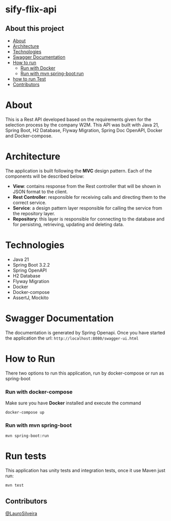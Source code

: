 # sify-flix-api

## About this project
* [About](#about)
* [Architecture](#Architecture)
* [Technologies](#Technologies)
* [Swagger Documentation](#Swagger-documentation)
* [How to run](#how-to-run)
    * [Run with Docker](#run-with-docker-compose)
    * [Run with mvn spring-boot:run](#run-with-mvn-spring-boot)
* [how to run Test](#run-tests)
* [Contributors](#contributors)

# About
This is a Rest API developed based on the requirements given for the selection process by the company W2M.
This API was built with Java 21, Spring Boot, H2 Database, Flyway Migration, Spring Doc OpenAPI, Docker and Docker-compose.

# Architecture
The application is built following the **MVC** design pattern.
Each of the components will be described below:
* **View**: contains response from the Rest controller that will be shown in JSON format to the client.
* **Rest Controller**: responsible for receiving calls and directing them to the correct service.
* **Service**: a design pattern layer responsible for calling the service from the repository layer.
* **Repository**: this layer is responsible for connecting to the database and for persisting, retrieving, updating and deleting data.

# Technologies
- Java 21
- Spring Boot 3.2.2
- Spring OpenAPI
- H2 Database
- Flyway Migration
- Docker
- Docker-compose
- AssertJ, Mockito

# Swagger Documentation

The documentation is generated by Spring Openapi. Once you have started the application the url: ```http://localhost:8080/swagger-ui.html```

# How to Run
There two options to run this application, run by docker-compose or run as spring-boot

### Run with docker-compose
Make sure you have **Docker** installed and execute the command

```
docker-compose up
```
### Run with mvn spring-boot
```shell
mvn spring-boot:run
```

# Run tests

This application has unity tests and integration tests, once it use Maven just run:

```
mvn test
```

## Contributors
[@LauroSilveira](https://github.com/LauroSilveira)
